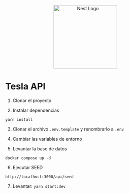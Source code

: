 <p align="center">
  <a href="http://nestjs.com/" target="blank"><img src="https://nestjs.com/img/logo-small.svg" width="200" alt="Nest Logo" /></a>
</p>

# Tesla API

1. Clonar el proyecto

2. Instalar dependencias
```
yarn install
```

3. Clonar el archivo ```.env.template``` y renombrarlo a ```.env```

4. Cambiar las variables de entorno

5. Levantar la base de datos

```
docker compose up -d
```

6. Ejecutar SEED

```
http://localhost:3000/api/seed
```

7. Levantar: ```yarn start:dev```
